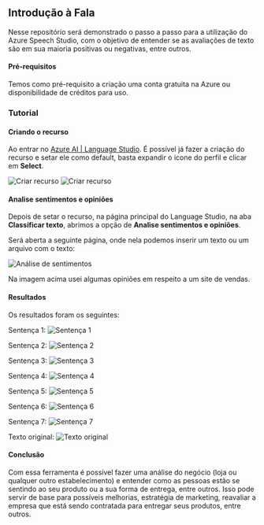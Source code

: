 ## Introdução à Fala
Nesse repositório será demonstrado o passo a passo para a utilização do Azure Speech Studio, com o objetivo de entender se as avaliações de texto são em sua maioria positivas ou negativas, entre outros.

#### Pré-requisitos
Temos como pré-requisito a criação uma conta gratuita na Azure ou disponibilidade de créditos para uso.

### Tutorial
#### Criando o recurso
Ao entrar no [Azure AI  |  Language Studio](https://language.cognitive.azure.com/). É possível já fazer a criação do recurso e setar ele como default, basta expandir o icone do perfil e clicar em **Select**.

![Criar recurso](https://i.imgur.com/BywspbF.png)
![Criar recurso](https://i.imgur.com/PByl0A8.png)


#### Analise sentimentos e opiniões
Depois de setar o recurso, na página principal do Language Studio, na aba **Classificar texto**, abrimos a opção de **Analise sentimentos e opiniões**.

Será aberta a seguinte página, onde nela podemos inserir um texto ou um arquivo com o texto:

![Análise de sentimentos](https://i.imgur.com/Iy0GI4T.png)


Na imagem acima usei algumas opiniões em respeito a um site de vendas.

#### Resultados
Os resultados foram os seguintes:

Sentença 1:
![Sentença 1](https://i.imgur.com/J867rt4.png)

Sentença 2:
![Sentença 2](https://i.imgur.com/xiSoVYR.png)

Sentença 3:
![Sentença 3](https://i.imgur.com/sGRtL9k.png)

Sentença 4:
![Sentença 4](https://i.imgur.com/K7FGyII.png)

Sentença 5:
![Sentença 5](https://i.imgur.com/NAcKqM0.png)

Sentença 6:
![Sentença 6](https://i.imgur.com/y5tm4G5.png)

Sentença 7:
![Sentença 7](https://i.imgur.com/d890RUk.png)

Texto original:
![Texto original](https://i.imgur.com/4iuvCOp.png)

#### Conclusão
Com essa ferramenta é possível fazer uma análise do negócio (loja ou qualquer outro estabelecimento) e entender como as pessoas estão se sentindo ao seu produto ou a sua forma de entrega, entre outros. Isso pode servir de base para possíveis melhorias, estratégia de marketing, reavaliar a empresa que está sendo contratada para entregar seus produtos, entre outros.